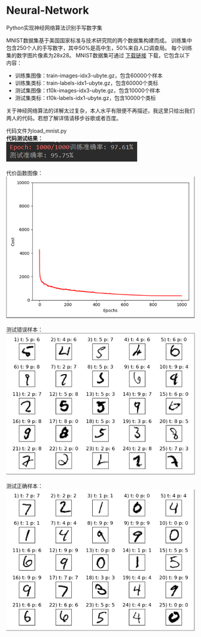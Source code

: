 # Neural-Network
Python实现神经网络算法识别手写数字集

MNIST数据集基于美国国家标准与技术研究院的两个数据集构建而成。
训练集中包含250个人的手写数字，其中50%是高中生，50%来自人口调查局。
每个训练集的数字图片像素为28x28。
MNIST数据集可通过 [下载链接](http://yann.lecun.com/exdb/mnist/) 下载，它包含以下内容：
* 训练集图像：train-images-idx3-ubyte.gz，包含60000个样本
* 训练集类标：train-labels-idx1-ubyte.gz，包含60000个类标
* 测试集图像：t10k-images-idx3-ubyte.gz，包含10000个样本
* 测试集类标：t10k-labels-idx1-ubyte.gz，包含10000个类标

关于神经网络算法的详解太过复杂，本人水平有限便不再描述，我这里只给出我们两人的代码。若想了解详情请移步谷歌或者百度。

代码文件为load_mnist.py<br>
**代码测试结果：**<br>
![result](images/2.png)<br><br>
代价函数图像：<br>
![test_img](images/3.png)<br>
<br>
测试错误样本：<br>
![error](images/4.png)<br>
<br>
测试正确样本：<br>
![correct](images/5.png)<br>

